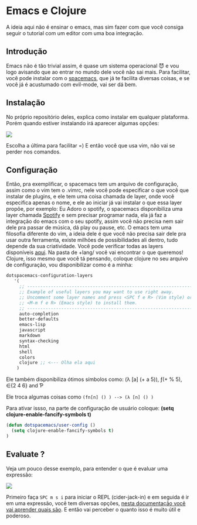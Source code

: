 # Emacs e Clojure

A ideia aqui não é ensinar o emacs, mas sim fazer com que você consiga seguir o tutorial com um editor com 
uma boa integração.

## Introdução

Emacs não é tão trivial assim, é quase um sistema operacional :smiling_imp: e vou logo avisando que ao entrar no mundo dele 
você não sai mais. Para facilitar, você pode instalar com o [spacemacs](https://github.com/syl20bnr/spacemacs), que já te facilita diversas coisas, e se você já é acustumado com evil-mode, vai ser dá bem.


## Instalação

No próprio repositório deles, explica como instalar em qualquer plataforma. Porém quando estiver instalando irá aparecer 
algumas opções:

![](http://jr0cket.co.uk/images/spacemacs-install-holy-mode.png)

Escolha a última para facilitar =) E então você que usa vim, não vai se perder nos comandos.

## Configuração

Então, pra exemplificar, o spacemacs tem um arquivo de configuração, assim como o vim tem o .vimrc, nele você pode especificar o que você que instalar de plugins, e ele tem uma coisa chamada de layer, onde você especifica apenas o nome, e ele ao iniciar já vai instalar o que essa layer propõe, por exemplo: Eu Adoro o spotify, o spacemacs disponibiliza uma layer chamada [Spotify](https://github.com/syl20bnr/spacemacs/tree/master/layers/%2Bweb-services/spotify) e sem precisar programar nada, ela já faz a integração do emacs com o seu spotify, assim você não precisa nem sair dele pra passar de música, dá play ou pause, etc. O emacs tem uma filosofia diferente do vim, a ideia dele é que você não precisa sair dele pra usar outra ferramenta, existe milhões de possibilidades ali dentro, tudo depende da sua criatividade. Você pode verificar todas as layers disponíveis [aqui](https://github.com/syl20bnr/spacemacs/tree/master/layers). Na pasta de +lang/ você vai encontrar o que queremos! Clojure, isso mesmo que você tá pensando, coloque clojure no seu arquivo de configuração, vou disponibilizar como é a minha:

```lisp
dotspacemacs-configuration-layers
   '(
     ;; ----------------------------------------------------------------
     ;; Example of useful layers you may want to use right away.
     ;; Uncomment some layer names and press <SPC f e R> (Vim style) or
     ;; <M-m f e R> (Emacs style) to install them.
     ;; ----------------------------------------------------------------
     auto-completion
     better-defaults
     emacs-lisp
     javascript
     markdown
     syntax-checking
     html
     shell
     colors
     clojure ;; <--- Olha ela aqui
    )
```

Ele também disponibiliza ótimos símbolos como: (λ [a] (+ a 5)), ƒ(+ % 5), ∈{2 4 6} and Ƥ

Ele troca algumas coisas como ```(fn[n] () ) --> (λ [n] () )```

Para ativar issso, na parte de configuração de usuário coloque: **(setq clojure-enable-fancify-symbols t)**

```lisp
(defun dotspacemacs/user-config ()
  (setq clojure-enable-fancify-symbols t)
)
```

## Evaluate ? 

Veja um pouco desse exemplo, para entender o que é evaluar uma expressão: 

![](https://cdn-images-1.medium.com/max/800/1*SAHOU3R08rd7JQRN903YbQ.gif)

Primeiro faça `SPC m s i` para iniciar o REPL (cider-jack-in) e em seguida é ir em uma expressão, você tem diversas opções, [nesta documentação você vai aprender quais são](https://github.com/syl20bnr/spacemacs/tree/master/layers/%2Blang/clojure). E então vai perceber o quanto isso é muito útil e poderoso.
